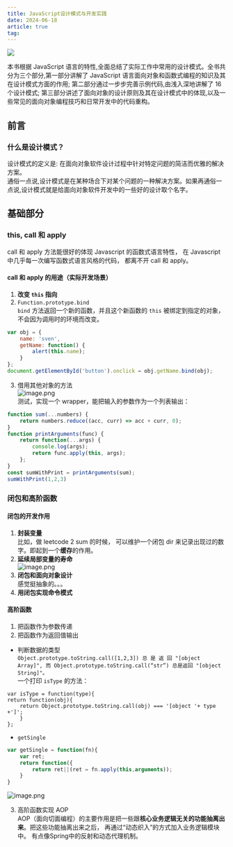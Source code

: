 ```yaml
---
title: JavaScript设计模式与开发实践
date: 2024-06-18
article: true
tag:
---
```


![](https://oss.naglfar28.com/naglfar28/202406181027889.png)

本书根据 JavaScript 语言的特性,全面总结了实际工作中常用的设计模式。全书共分为三个部分,第一部分讲解了 JavaScript 语言面向对象和函数式编程的知识及其在设计模式方面的作用; 第二部分通过一步步完善示例代码,由浅入深地讲解了 16 个设计模式; 第三部分讲述了面向对象的设计原则及其在设计模式中的体现,以及一些常见的面向对象编程技巧和日常开发中的代码重构。

## 前言
### 什么是设计模式？
设计模式的定义是: 在面向对象软件设计过程中针对特定问题的简洁而优雅的解决方案。  
通俗一点说,设计模式是在某种场合下对某个问题的一种解决方案。如果再通俗一点说,设计模式就是给面向对象软件开发中的一些好的设计取个名字。

## 基础部分
### this, call 和 apply
call 和 apply 方法能很好的体现 Javascript 的函数式语言特性， 在 Javascript 中几乎每一次编写函数式语言风格的代码， 都离不开 call 和 apply。
#### call 和 apply 的用途（实际开发场景）
1. **改变 `this` 指向**
2. `Function.prototype.bind`  
   `bind` 方法返回一个新的函数，并且这个新函数的 `this` 被绑定到指定的对象，不会因为调用时的环境而改变。
```js
var obj = {
    name: 'sven',
    getName: function() {
        alert(this.name);
    }
};
document.getElementById('button').onclick = obj.getName.bind(obj);
```
3. 借用其他对象的方法  
![image.png](https://oss.naglfar28.com/naglfar28/202406181120921.png)  
	测试，实现一个 wrapper，能把输入的参数作为一个列表输出：
```js
function sum(...numbers) {
    return numbers.reduce((acc, curr) => acc + curr, 0);
}
function printArguments(func) {
    return function(...args) {
        console.log(args);
        return func.apply(this, args);
    };
}
const sumWithPrint = printArguments(sum);
sumWithPrint(1,2,3)
```

### 闭包和高阶函数
#### 闭包的开发作用
1. **封装变量**  
比如，做 leetcode 2 sum 的时候， 可以维护一个闭包 dir 来记录出现过的数字。即起到一个**缓存**的作用。
2. **延续局部变量的寿命**  
![image.png](https://oss.naglfar28.com/naglfar28/202406181617160.png)
3. **闭包和面向对象设计**  
   感觉挺抽象的。。。
4. **用闭包实现命令模式**

#### 高阶函数
1. 把函数作为参数传递
2. 把函数作为返回值输出
- 判断数据的类型  
  `Object.prototype.toString.call([1,2,3]) 总 是 返 回 "[object Array]", 而 Object.prototype.toString.call(“str”) 总是返回 "[object String]"。`  
  一个打印 `isType` 的方法：  
```
var isType = function(type){     
return function(obj){         
	return Object.prototype.toString.call(obj) === '[object '+ type +']';     
	} 
};
```
- `getSingle`
```js
var getSingle = function(fn){
	var ret;
	return function({
		return ret||(ret = fn.apply(this,arguments));
	}
}
```
![image.png](https://oss.naglfar28.com/naglfar28/202406181824100.png)

3. 高阶函数实现 AOP  
AOP（面向切面编程）的主要作用是把一些跟**核心业务逻辑无关的功能抽离出来**。把这些功能抽离出来之后， 再通过“动态织入”的方式加入业务逻辑模块中。
有点像Spring中的反射和动态代理机制。

